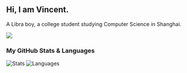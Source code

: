 ## Hi, I am Vincent. 

A Libra boy, a college student studying Computer Science in Shanghai.

![](https://profile-counter.glitch.me/missuo/count.svg)

### My GitHub Stats & Languages

![Stats](https://github-readme-stats.vercel.app/api?username=missuo&include_all_commits=true&hide_border=true&theme=graywhite) ![Languages](https://github-readme-stats.vercel.app/api/top-langs/?username=missuo&&show_icons=true&hide_border=true&theme=graywhite&layout=compact&langs_count=8&exclude_repo=CloudflareWarp)

